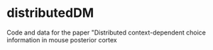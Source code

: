 # distributedDM
Code and data for the paper "Distributed context-dependent choice information in mouse posterior cortex
